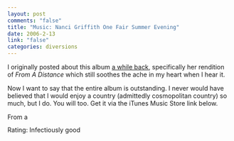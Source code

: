 ```yaml
--- 
layout: post
comments: "false"
title: "Music: Nanci Griffith One Fair Summer Evening"
date: 2006-2-13
link: "false"
categories: diversions
---
```

I originally posted about this album <a href="http://www.zanshin.net/blogs/000709.html" title="From A Distance">a while back</a>, specifically her rendition of <i>From A Distance</i> which still soothes the ache in my heart when I hear it.

Now I want to say that the entire album is outstanding. I never would have believed that I would enjoy a country (admittedly cosmopolitan country) so much, but I do. You will too. Get it via the iTunes Music Store link below.

<a href="http://phobos.apple.com/WebObjects/MZStore.woa/wa/viewAlbum?selectedItemId=250249&playListId=250255&s=143441">
<img height="15" width="61" alt="From a Distance" src="http://ax.phobos.apple.com.edgesuite.net/images/badgeitunes61x15dark.gif">
</a>

Rating: Infectiously good
